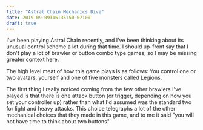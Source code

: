 ```yaml
---
title: "Astral Chain Mechanics Dive"
date: 2019-09-09T16:35:50-07:00
draft: true
---
```


I've been playing Astral Chain recently, and I've been thinking about its unusual control scheme a lot during that time. I should up-front say that I don't play a lot of brawler or button combo type games, so I may be missing greater context here. 

The high level meat of how this game plays is as follows: You control one or two avatars, yourself and one of five monsters called Legions. 

The first thing I really noticed coming from the few other brawlers I've played is that there is one attack button (or trigger, depending on how you set your controller up) rather than what I'd assumed was the standard two for light and heavy attacks. This choice telegraphs a lot of the other mechanical choices that they made in this game, and to me it said "you will not have time to think about two buttons".

